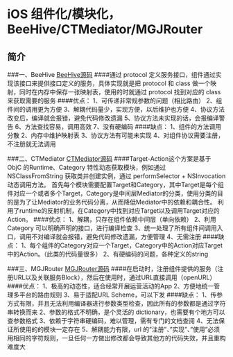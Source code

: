 # iOS 组件化/模块化，BeeHive/CTMediator/MGJRouter 


## 简介
###一、BeeHive
[BeeHive源码](https://github.com/alibaba/BeeHive)
####通过 protocol 定义服务接口，组件通过实现该接口来提供接口定义的服务，具体实现就是把 protocol 和 class 做一个映射，同时在内存中保存一张映射表，使用的时就通过 protocol 找到对应的 class 来获取需要的服务
####优点：
1、可传递非常规参数的问题（相比路由）
2、组件间的调用更为方便
3、解耦代码量少，实现方便，以后维护也方便
4、协议方法改变后，编译就会报错，避免代码修改遗漏
5、协议方法未实现的话，会报编译警告
6、方法查找容易，调用高效
7、没有硬编码
####缺点：
1、组件的方法调用分散
2、内存中维护映射表
3、协议方法有可能未实现
4、对组件协议需要注册，不注册就无法调用



###二、CTMediator
[CTMediator源码](https://github.com/casatwy/CTMediator)
####Target-Action这个方案是基于ObjC 的Runtime、Category 特性动态获取模块，例如通过NSClassFromString 获取类并创建实例，通过 performSelector + NSInvocation动态调用方法。
    首先每个模块需要配置Target和Category，其中Target是每个组件对应一个或者多个Target，Category是中间层Mediator的分类，使用分类的目的是为了让Mediator的业务代码分离，从而降低Mediator中的依赖和耦合性。
    利用了runtime的反射机制，在Category中找到对应Target以及调用Target对应的Action。
####优点：
1、解耦，只存在组件依赖中间层（单向依赖）
2、利用 Category 可以明确声明的接口，进行编译检查
3、统一处理了所有组件间调用入口，调用不对编译就会报错，避免代码修改遗漏，方便管理
4、无需注册
####缺点：
1、每个组件的Category对应一个Target，Category中的Action对应Target中的Action。（此类的代码量很多）
2、有硬编码的问题，各种定义的string



###三、MGJRouter
[MGJRouter源码](https://github.com/lyujunwei/MGJRouter)
####在启动时，注册组件提供的服务（注册URL以及关联服务Block），然后在使用时，通过URL直接调用（openURL）
####优点：
1、极高的动态性，适合经常开展运营活动的App
2、方便地统一管理多平台的路由规则
3、易于适配URL Scheme，可以下发
####缺点：
1、传参方式有限，并且无法利用编译器进行参数类型检查，因此所有的参数都是通过字符串转换而来
2、参数的格式不明确，是个灵活的 dictionary，也需要有个地方可以查参数格式
3、依赖于字符串硬编码，难以管理，需有专门的文档查阅
4、无法保证所使用的的模块一定存在
5、解耦能力有限，url 的”注册”、”实现”、”使用”必须用相同的字符规则，一旦任何一方做出修改都会导致其他方的代码失效，并且重构难度大
